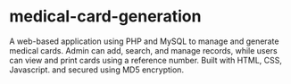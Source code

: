 # medical-card-generation
A web-based application using PHP and MySQL to manage and generate medical cards. Admin can add, search, and manage records, while users can view and print cards using a reference number. Built with HTML, CSS, Javascript. and secured using MD5 encryption.
